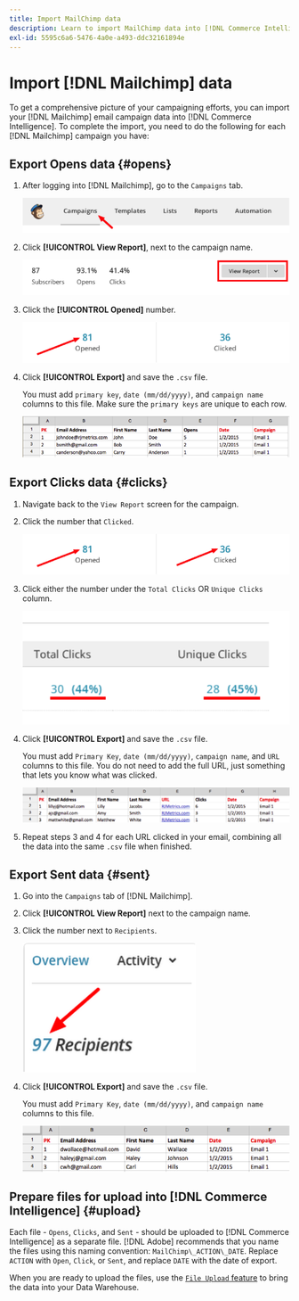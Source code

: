 ```yaml
---
title: Import MailChimp data
description: Learn to import MailChimp data into [!DNL Commerce Intelligence].
exl-id: 5595c6a6-5476-4a0e-a493-ddc32161894e
---
```

# Import [!DNL Mailchimp] data

To get a comprehensive picture of your campaigning efforts, you can import your [!DNL Mailchimp] email campaign data into [!DNL Commerce Intelligence]. To complete the import, you need to do the following for each [!DNL Mailchimp] campaign you have:

## Export Opens data {#opens}

1. After logging into [!DNL Mailchimp], go to the `Campaigns` tab.

    ![import mailchimp 1](../../../assets/import-mailchimp-1.png)

1. Click **[!UICONTROL View Report]**, next to the campaign name.

    ![import mailchimp 2](../../../assets/import-mailchimp-2.png)

1. Click the **[!UICONTROL Opened]** number.

    ![import mailchimp 3](../../../assets/import-mailchimp-3.png)

1. Click **[!UICONTROL Export]** and save the `.csv` file.

   You must add `primary key`, `date (mm/dd/yyyy)`, and `campaign name` columns to this file. Make sure the `primary keys` are unique to each row.

    ![import mailchimp 4](../../../assets/import-mailchimp-4.png)

## Export Clicks data {#clicks}

1. Navigate back to the `View Report` screen for the campaign.

1. Click the number that `Clicked`.

    ![import mailchimp 5](../../../assets/import-mailchimp-5.png)

1. Click either the number under the `Total Clicks` OR `Unique Clicks` column.

    ![import mailchimp 6](../../../assets/import-mailchimp-6.png)

1. Click **[!UICONTROL Export]** and save the `.csv` file.

   You must add `Primary Key`, `date (mm/dd/yyyy)`, `campaign name`, and `URL` columns to this file. You do not need to add the full URL, just something that lets you know what was clicked.

    ![import mailchimp 7](../../../assets/import-mailchimp-7.png)

1. Repeat steps 3 and 4 for each URL clicked in your email, combining all the data into the same `.csv` file when finished.

## Export Sent data {#sent}

1. Go into the `Campaigns` tab of [!DNL Mailchimp].

1. Click **[!UICONTROL View Report]** next to the campaign name.

1. Click the number next to `Recipients`.

    ![import mailchimp 8](../../../assets/import-mailchimp-8.png)

1. Click **[!UICONTROL Export]** and save the `.csv` file.

   You must add `Primary Key`, `date (mm/dd/yyyy)`, and `campaign name` columns to this file.

    ![import mailchimp 9](../../../assets/import-mailchimp-9.png)

## Prepare files for upload into [!DNL Commerce Intelligence] {#upload}

Each file - `Opens`, `Clicks`, and `Sent` - should be uploaded to [!DNL Commerce Intelligence] as a separate file. [!DNL Adobe] recommends that you name the files using this naming convention: `MailChimp\_ACTION\_DATE`. Replace `ACTION` with `Open`, `Click`, or `Sent`, and replace `DATE` with the date of export.

When you are ready to upload the files, use the [`File Upload` feature](../connecting-data/using-file-uploader.md) to bring the data into your Data Warehouse.
